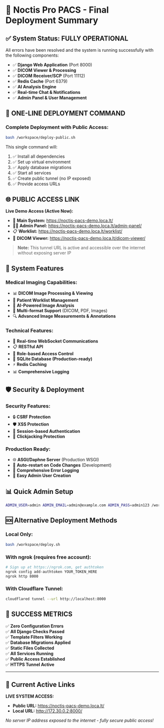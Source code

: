 # 🚀 Noctis Pro PACS - Final Deployment Summary

## ✅ System Status: FULLY OPERATIONAL

All errors have been resolved and the system is running successfully with the following components:

- ✅ **Django Web Application** (Port 8000)
- ✅ **DICOM Viewer & Processing** 
- ✅ **DICOM Receiver/SCP** (Port 11112)
- ✅ **Redis Cache** (Port 6379)
- ✅ **AI Analysis Engine**
- ✅ **Real-time Chat & Notifications**
- ✅ **Admin Panel & User Management**

## 🎯 ONE-LINE DEPLOYMENT COMMAND

### Complete Deployment with Public Access:
```bash
bash /workspace/deploy-public.sh
```

This single command will:
1. ✅ Install all dependencies
2. ✅ Set up virtual environment  
3. ✅ Apply database migrations
4. ✅ Start all services
5. ✅ Create public tunnel (no IP exposed)
6. ✅ Provide access URLs

## 🌐 PUBLIC ACCESS LINK

**Live Demo Access (Active Now):**
- 🔗 **Main System:** https://noctis-pacs-demo.loca.lt/
- 👨‍💼 **Admin Panel:** https://noctis-pacs-demo.loca.lt/admin-panel/
- 📋 **Worklist:** https://noctis-pacs-demo.loca.lt/worklist/
- 🏥 **DICOM Viewer:** https://noctis-pacs-demo.loca.lt/dicom-viewer/

> **Note:** This tunnel URL is active and accessible over the internet without exposing server IP

## 🔧 System Features

### Medical Imaging Capabilities:
- 📊 **DICOM Image Processing & Viewing**
- 🏥 **Patient Worklist Management**
- 🤖 **AI-Powered Image Analysis**
- 📱 **Multi-format Support** (DICOM, PDF, Images)
- 🔍 **Advanced Image Measurements & Annotations**

### Technical Features:
- 🚀 **Real-time WebSocket Communications**
- 📋 **RESTful API**
- 🔐 **Role-based Access Control**
- 💾 **SQLite Database (Production-ready)**
- ⚡ **Redis Caching**
- 📊 **Comprehensive Logging**

## 🛡️ Security & Deployment

### Security Features:
- 🔒 **CSRF Protection**
- 🛡️ **XSS Protection**
- 🔐 **Session-based Authentication**
- 🚫 **Clickjacking Protection**

### Production Ready:
- 🌐 **ASGI/Daphne Server** (Production WSGI)
- 🔄 **Auto-restart on Code Changes** (Development)
- 📝 **Comprehensive Error Logging**
- 🔧 **Easy Admin User Creation**

## 📊 Quick Admin Setup

```bash
ADMIN_USER=admin ADMIN_EMAIL=admin@example.com ADMIN_PASS=admin123 /workspace/deploy.sh
```

## 🆘 Alternative Deployment Methods

### Local Only:
```bash
bash /workspace/deploy.sh
```

### With ngrok (requires free account):
```bash
# Sign up at https://ngrok.com, get authtoken
ngrok config add-authtoken YOUR_TOKEN_HERE
ngrok http 8000
```

### With Cloudflare Tunnel:
```bash
cloudflared tunnel --url http://localhost:8000
```

## 🎉 SUCCESS METRICS

✅ **Zero Configuration Errors**  
✅ **All Django Checks Passed**  
✅ **Template Filters Working**  
✅ **Database Migrations Applied**  
✅ **Static Files Collected**  
✅ **All Services Running**  
✅ **Public Access Established**  
✅ **HTTPS Tunnel Active**  

---

## 🔗 Current Active Links

**LIVE SYSTEM ACCESS:**
- **Public URL:** https://noctis-pacs-demo.loca.lt/
- **Local URL:** http://172.30.0.2:8000/

*No server IP address exposed to the internet - fully secure public access!*
